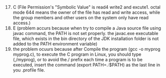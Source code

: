 





17.  C  (File Permission's "Symbolic Value" is read4 write2 and excute1. octal mode 644 means the owner of the file has read and write access, while the group members and other users on the system only have read access.)
18.  E  (problem accurs because when try to compile a Java source file using javac command, the PATH is not set properly. the javac.exe executable file, which exists in the bin directory of the JDK installation folder is not added to the PATH environment variable)
19.  the problem ocuurs because after Compile the program (gcc -o myprog myprog.c), to execute the C program in Linux, you should type (,/myprog), or  to avoid the./ prefix each time a program is to be executed, insert the command (export PATH=.:$PATH) as the last line in you .profile file.



